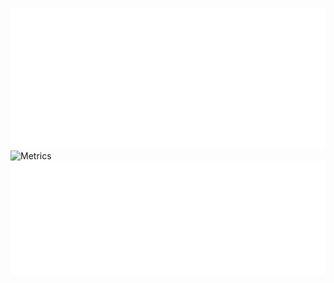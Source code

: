 ![Metrics](https://github.com/tavasolireza/tavasolireza/blob/main/github-metrics.svg)
![Metrics](https://github.com/tavasolireza/tavasolireza/blob/main/metrics.additional.svg)
![Metrics](https://github.com/tavasolireza/tavasolireza/blob/main/music.svg)
